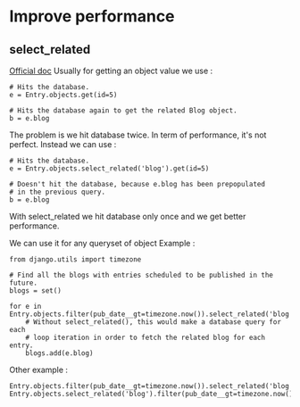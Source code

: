# Improve performance

## select_related

[Official doc](https://docs.djangoproject.com/en/4.1/ref/models/querysets/#select-related)
Usually for getting an object value we use : 
```
# Hits the database.
e = Entry.objects.get(id=5)

# Hits the database again to get the related Blog object.
b = e.blog
```

The problem is we hit database twice. In term of performance, it's not perfect. Instead we can use : 
```
# Hits the database.
e = Entry.objects.select_related('blog').get(id=5)

# Doesn't hit the database, because e.blog has been prepopulated
# in the previous query.
b = e.blog
```

With select_related we hit database only once and we get better performance. 

We can use it for any queryset of object 
Example :
```
from django.utils import timezone

# Find all the blogs with entries scheduled to be published in the future.
blogs = set()

for e in Entry.objects.filter(pub_date__gt=timezone.now()).select_related('blog'):
    # Without select_related(), this would make a database query for each
    # loop iteration in order to fetch the related blog for each entry.
    blogs.add(e.blog)
```

Other example :
```
Entry.objects.filter(pub_date__gt=timezone.now()).select_related('blog')
Entry.objects.select_related('blog').filter(pub_date__gt=timezone.now())
```
